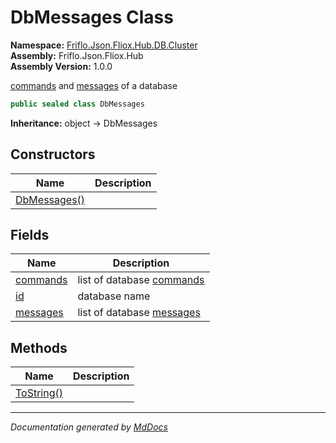 ﻿<!--  
  <auto-generated>   
    The contents of this file were generated by a tool.  
    Changes to this file may be list if the file is regenerated  
  </auto-generated>   
-->

# DbMessages Class

**Namespace:** [Friflo.Json.Fliox.Hub.DB.Cluster](../index.md)  
**Assembly:** Friflo.Json.Fliox.Hub  
**Assembly Version:** 1.0.0

[commands](fields/commands.md) and [messages](fields/messages.md) of a database

```csharp
public sealed class DbMessages
```

**Inheritance:** object → DbMessages

## Constructors

| Name                                  | Description |
| ------------------------------------- | ----------- |
| [DbMessages()](constructors/index.md) |             |

## Fields

| Name                           | Description                                     |
| ------------------------------ | ----------------------------------------------- |
| [commands](fields/commands.md) | list of database [commands](fields/commands.md) |
| [id](fields/id.md)             | database name                                   |
| [messages](fields/messages.md) | list of database [messages](fields/messages.md) |

## Methods

| Name                              | Description |
| --------------------------------- | ----------- |
| [ToString()](methods/ToString.md) |             |

___

*Documentation generated by [MdDocs](https://github.com/ap0llo/mddocs)*
